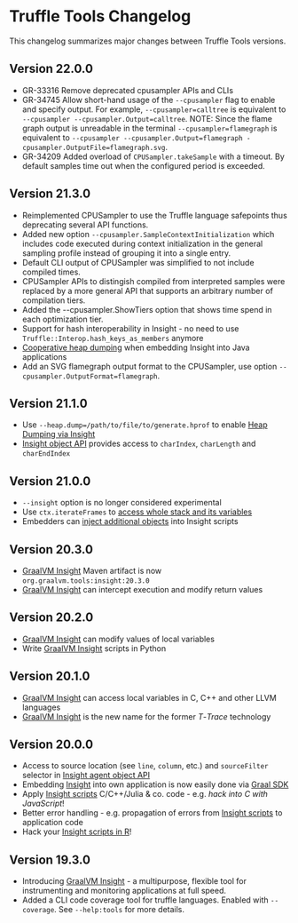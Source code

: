 # Truffle Tools Changelog

This changelog summarizes major changes between Truffle Tools versions.

## Version 22.0.0
* GR-33316 Remove deprecated cpusampler APIs and CLIs
* GR-34745 Allow short-hand usage of the `--cpusampler` flag to enable and specify output. For example, `--cpusampler=calltree` is equivalent to `--cpusampler --cpusampler.Output=calltree`. NOTE: Since the flame graph output is unreadable in the terminal `--cpusampler=flamegraph` is equivalent to `--cpusampler --cpusampler.Output=flamegraph -cpusampler.OutputFile=flamegraph.svg`.
* GR-34209 Added overload of `CPUSampler.takeSample` with a timeout. By default samples time out when the configured period is exceeded.

## Version 21.3.0
* Reimplemented CPUSampler to use the Truffle language safepoints thus deprecating several API functions.
* Added new option `--cpusampler.SampleContextInitialization` which includes code executed during context initialization in the general sampling profile instead of grouping it into a single entry.
* Default CLI output of CPUSampler was simplified to not include compiled times.
* CPUSampler APIs to distingish compiled from interpreted samples were replaced by a more general API that supports an arbitrary number of compilation tiers.
* Added the --cpusampler.ShowTiers option that shows time spend in each optimization tier.
* Support for hash interoperability in Insight - no need to use `Truffle::Interop.hash_keys_as_members` anymore
* [Cooperative heap dumping](https://www.graalvm.org/tools/javadoc/org/graalvm/tools/insight/heap/package-summary.html) when embedding Insight into Java applications
* Add an SVG flamegraph output format to the CPUSampler, use option `--cpusampler.OutputFormat=flamegraph`.


## Version 21.1.0

* Use `--heap.dump=/path/to/file/to/generate.hprof` to enable [Heap Dumping via Insight](docs/Insight-Manual.md#Heap-Dumping)
* [Insight object API](https://www.graalvm.org/tools/javadoc/org/graalvm/tools/insight/Insight.html) provides access to `charIndex`, `charLength` and `charEndIndex`

## Version 21.0.0

* `--insight` option is no longer considered experimental
* Use `ctx.iterateFrames` to [access whole stack and its variables](docs/Insight-Manual.md#Accessing-whole-Stack)
* Embedders can [inject additional objects](docs/Insight-Embedding.md#Extending-Functionality-of-Insight-Scripts) into Insight scripts

## Version 20.3.0

* [GraalVM Insight](docs/Insight.md) Maven artifact is now `org.graalvm.tools:insight:20.3.0`
* [GraalVM Insight](docs/Insight-Manual.md#intercepting--altering-execution) can intercept execution and modify return values

## Version 20.2.0

* [GraalVM Insight](docs/Insight-Manual.md#modifying-local-variables) can modify values of local variables
* Write [GraalVM Insight](docs/Insight-Manual.md#python) scripts in Python

## Version 20.1.0

* [GraalVM Insight](docs/Insight-Manual.md#hack-into-the-c-code) can access local variables in C, C++ and other LLVM languages
* [GraalVM Insight](docs/Insight.md) is the new name for the former *T*-*Trace* technology

## Version 20.0.0
* Access to source location (see `line`, `column`, etc.) and `sourceFilter` selector in [Insight agent object API](https://www.graalvm.org/tools/javadoc/org/graalvm/tools/insight/Insight.html#VERSION)
* Embedding [Insight](docs/Insight-Embedding.md) into own application is now easily done via [Graal SDK](https://www.graalvm.org/tools/javadoc/org/graalvm/tools/insight/Insight.html#ID)
* Apply [Insight scripts](docs/Insight-Manual.md) C/C++/Julia & co. code - e.g. *hack into C with JavaScript*!
* Better error handling - e.g. propagation of errors from [Insight scripts](docs/Insight-Manual.md) to application code
* Hack your [Insight scripts in R](docs/Insight-Manual.md)!

## Version 19.3.0
* Introducing [GraalVM Insight](docs/Insight.md) - a  multipurpose, flexible tool for instrumenting and monitoring applications at full speed.
* Added a CLI code coverage tool for truffle languages. Enabled with `--coverage`. See `--help:tools` for more details.

